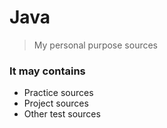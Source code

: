 # Java
> My personal purpose sources
### It may contains 
- Practice sources
- Project sources
- Other test sources
